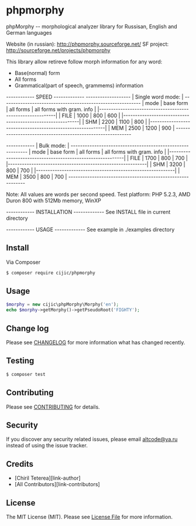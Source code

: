 # phpmorphy

phpMorphy -- morphological analyzer library for Russisan, English and German languages

Website (in russian): http://phpmorphy.sourceforge.net/
SF project: http://sourceforge.net/projects/phpmorphy


This library allow retireve follow morph information for any word:
 - Base(normal) form
 - All forms
 - Grammatical(part of speech, grammems) information

------------ SPEED -------------
 *-------------------*
 | Single word mode: |
 *-----------------------------------------------------------*
 | mode | base form  | all forms | all forms with gram. info |
 |-----------------------------------------------------------|
 | FILE | 1000       | 800       | 600                       |
 |-----------------------------------------------------------|
 | SHM  | 2200       | 1100      | 800                       |
 |-----------------------------------------------------------|
 | MEM  | 2500       | 1200      | 900                       |
 *-----------------------------------------------------------*

 *------------*
 | Bulk mode: |
 *-----------------------------------------------------------*
 | mode | base form | all forms  | all forms with gram. info |
 |-----------------------------------------------------------|
 | FILE | 1700      | 800        | 700                       |
 |-----------------------------------------------------------|
 | SHM  | 3200      | 800        | 700                       |
 |-----------------------------------------------------------|
 | MEM  | 3500      | 800        | 700                       |
 *-----------------------------------------------------------*

Note:
  All values are words per second speed.
  Test platform: PHP 5.2.3, AMD Duron 800 with 512Mb memory, WinXP

------------ INSTALLATION -------------
 See INSTALL file in current directory

------------ USAGE -------------
 See example in ./examples directory

## Install

Via Composer

``` bash
$ composer require cijic/phpmorphy
```

## Usage

``` php
$morphy = new cijic\phpMorphy\Morphy('en');
echo $morphy->getMorphy()->getPseudoRoot('FIGHTY');
```

## Change log

Please see [CHANGELOG](CHANGELOG.md) for more information what has changed recently.

## Testing

``` bash
$ composer test
```

## Contributing

Please see [CONTRIBUTING](CONTRIBUTING.md) for details.

## Security

If you discover any security related issues, please email altcode@ya.ru instead of using the issue tracker.

## Credits

- [Chiril Teterea][link-author]
- [All Contributors][link-contributors]

## License

The MIT License (MIT). Please see [License File](LICENSE.md) for more information.